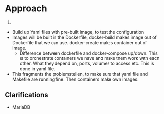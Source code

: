 # Approach

1. 
- Build up Yaml files with pre-built image, to test the configuration
- Images will be built in the Dockerfile, docker-build makes image out of Dockerfile that we can use. docker-create makes container out of image.
	- Difference between dockerfile and docker-compose up/down. This is to orchestrate containers we have and make them work with each other. What they depend on, ports, volumes to access etc. This is done in yaml file. 
- This fragments the problemstellen, to make sure that yaml file and Makefile are running fine. Then containers make own images.

## Clarifications
- MariaDB